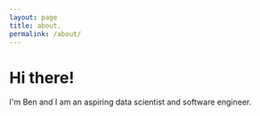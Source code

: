 ```yaml
---
layout: page
title: about.
permalink: /about/
---
```


# Hi there!

I'm Ben and I am an aspiring data scientist and software engineer.
